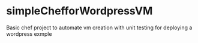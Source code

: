 # simpleChefforWordpressVM
Basic chef project to automate vm creation with unit testing for deploying a wordpress exmple 
